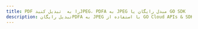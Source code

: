 ---title: PDF را به  تبدیل کنیدJPEG، PDFA به JPEG مبدل رایگان یا GO SDKdescription: تبدیل رایگانPDFA به JPEG با استفاده از GO Cloud APIs & SDK همچنین اسناد PDF را در Cloud ایجاد، ویرایش و رندر کنید.---